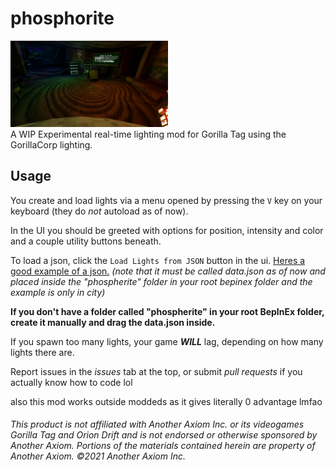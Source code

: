 # phosphorite
<div align="left">
 <img src="https://github.com/BrokenSt0ne/phosphorite/blob/main/preview.png?raw=true" width=50% height=40%</img><br>
</div>
A WIP Experimental real-time lighting mod for Gorilla Tag using the GorillaCorp lighting.

## Usage
You create and load lights via a menu opened by pressing the `V` key on your keyboard (they do *not* autoload as of now).

In the UI you should be greeted with options for position, intensity and color and a couple utility buttons beneath.

To load a json, click the `Load Lights from JSON` button in the ui. [Heres a good example of a json.](https://github.com/BrokenSt0ne/phosphorite/blob/main/data.json) *(note that it must be called data.json as of now and placed inside the "phospherite" folder in your root bepinex folder and the example is only in city)*

**If you don't have a folder called "phospherite" in your root BepInEx folder, create it manually and drag the data.json inside.**

If you spawn too many lights, your game ***WILL*** lag, depending on how many lights there are.

Report issues in the *issues* tab at the top, or submit *pull requests* if you actually know how to code lol

also this mod works outside moddeds as it gives literally 0 advantage lmfao

###### *This product is not affiliated with Another Axiom Inc. or its videogames Gorilla Tag and Orion Drift and is not endorsed or otherwise sponsored by Another Axiom. Portions of the materials contained herein are property of Another Axiom. ©2021 Another Axiom Inc.*
